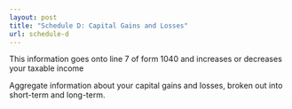 ```yaml
---
layout: post
title: "Schedule D: Capital Gains and Losses"
url: schedule-d
---
```


This information goes onto line 7 of form 1040 and increases or decreases your taxable income

Aggregate information about your capital gains and losses, broken out into short-term and long-term. 